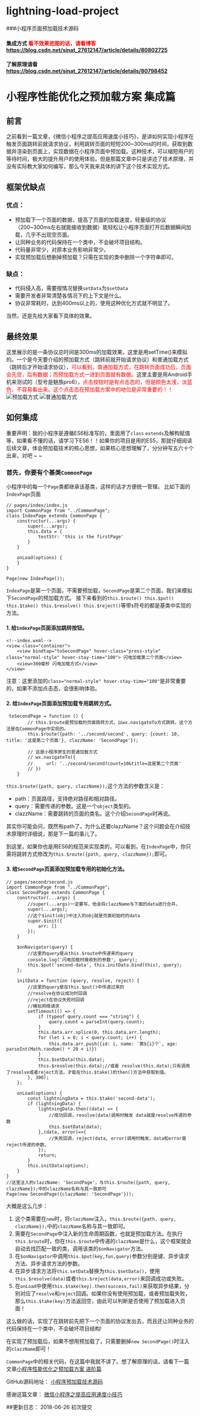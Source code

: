 # lightning-load-project
###小程序页面预加载技术源码
#### 集成方式 <font color=red>看不效果览图的话，请看博客</font> https://blog.csdn.net/sinat_27612147/article/details/80802725

#### 了解原理请看 https://blog.csdn.net/sinat_27612147/article/details/80798452

# 小程序性能优化之预加载方案 集成篇

## 前言
之前看到一篇文章，《微信小程序之提高应用速度小技巧》，是讲如何实现小程序在触发页面跳转前就请求协议，利用跳转页面的短短200~300ms的时间，获取到数据并渲染到页面上，实现数据在小程序页面中预加载。这种技术，可以缩短用户的等待时间，极大的提升用户的使用体验。但是那篇文章中只是讲述了技术原理，并没有实际教大家如何编写，那么今天我来具体的讲下这个技术实现方式。

## 框架优缺点
### 优点：
 - 预加载下一个页面的数据，提高了页面的加载速度，轻量级的协议（200~300ms左右就能接收到数据）能轻松让小程序页面打开后数据瞬间加载，几乎不出现空页面。
 - 让同种业务的代码保持在一个类中，不会破坏项目结构。
 - 代码量非常少，对原本业务影响非常少。
 - 实现预加载后想删掉预加载？只需在实现的类中删除一个字符串即可。

### 缺点：

 - 代码侵入高，需要按情况替换`setData`为`$setData`
 - 需要开发者非常清楚各情况下的上下文是什么。
 - 协议非常耗时，达到400ms以上的，使用这种优化方式就不明显了。

当然，还是先给大家看下具体的效果。

## 最终效果
这里展示的是一条协议总时间是300ms的加载效果。这里是用setTime()来模拟的。一个是今天要介绍的预加载方式（跳转前就开始请求协议）和普通加载方式（跳转后才开始请求协议），<font color=red>可以看到，普通加载方式，在跳转页面成功后，页面会先空，后有数据；而预加载方式一进到页面就有数据。</font>这里主要是用Android手机来测试的（型号是魅族pro6），<font color=red>点击按钮时是有点击态的，但是颜色太浅，淡蓝色，不容易看出来。这个点击态在预加载方案中的地位是非常重要的！！</font>
![预加载方式](https://img-blog.csdn.net/20180625120254540?watermark/2/text/aHR0cHM6Ly9ibG9nLmNzZG4ubmV0L3NpbmF0XzI3NjEyMTQ3/font/5a6L5L2T/fontsize/400/fill/I0JBQkFCMA==/dissolve/70)
![普通加载方式](https://img-blog.csdn.net/20180625120222391?watermark/2/text/aHR0cHM6Ly9ibG9nLmNzZG4ubmV0L3NpbmF0XzI3NjEyMTQ3/font/5a6L5L2T/fontsize/400/fill/I0JBQkFCMA==/dissolve/70)

## 如何集成
重要声明：我的小程序是遵循ES6标准写的，里面用了`class` `extends`及解构赋值等，如果看不懂的话，请学习下ES6！！如果你的项目是用的ES5，那就仔细阅读后续文章，体会预加载技术的核心思想，如果核心思想理解了，分分钟写五六十个出来，对吧 ~ ~
### 首先，你要有个基类`CommonPage`
小程序中的每一个`Page`类都继承该基类，这样的话才方便统一管理。
比如下面的`IndexPage`页面
```
// pages/index/index.js
import CommonPage from "../CommonPage";
class IndexPage extends CommonPage {
    constructor(...args) {
        super(...args);
        this.data = {
            testStr: 'this is the firstPage'
        }
    }

    onLoad(options) {
    }
}

Page(new IndexPage());
```
`IndexPage`是第一个页面，不需要预加载，`SecondPage`是第二个页面，我们来模拟下`SecondPage`的预加载方式。
接下来看到的`this.$route() this.$put() this.$take() this.$resolve() this.$reject()`等带`$`符号的都是基类中实现的方法。
#### 1. 给`IndexPage`页面添加跳转按钮。

```
<!--index.wxml-->
<view class="container">
    <view bindtap="toSecondPage" hover-class="press-style" class="normal-style" hover-stay-time="100"> 闪电加载第二个页面</view>
    <view>300毫秒 闪电加载方式</view>
</view>
```
注意：这里添加的`class="normal-style" hover-stay-time="100"`是非常重要的，如果不添加点击态，会很影响体验。
#### 2. 给`IndexPage`页面添加预加载专用跳转方式。

```
 toSecondPage = function () {
        // this.$route是预加载的页面跳转方式，以wx.navigateTo方式跳转。这个方法是在CommonPage中实现的。
        this.$route({path: '../second/second', query: {count: 10, title: '这是第二个页面'}, clazzName: 'SecondPage'});
		
		// 这是小程序原生的普通加载方式
        // wx.navigateTo({
        //     url: '../second/second?count=10&title=这是第二个页面'
        // })
    }
```

`this.$route({path, query, clazzName});`这个方法的参数含义是：

 - path：页面路径，支持绝对路径和相对路径。
 - query：需要传递的参数。这是一个`object`类型的。
 - clazzName：需要跳转的页面的类名。这个介绍`SecondPage`时再说。

其实你可能会问，既然有path了，为什么还要clazzName？这个问题会在介绍技术原理时详细说，那是下一篇的事儿了。

到这里，如果你也是用ES6的规范来实现类的，可以看到，在`IndexPage`中，你只需将跳转方式修改为`this.$route({path, query, clazzName});`即可。

#### 3. 给`SecondPage`页面添加预加载专用的初始化方法。

```
// pages/second/second.js
import CommonPage from "../CommonPage";
class SecondPage extends CommonPage {
    constructor(...args) {
	    //super(...args)一定要写，他会将clazzName与下面的data进行合并。
        super(...args);
        //这个$init(obj)中注入的obj就是页面初始时的data
        super.$init({
            arr: []
        });
    }

    $onNavigator(query) {
	    //这里的query是从this.$route中传递来的query
        console.log('闪电️加载时接收到的参数', query);
        this.$put('second-data', this.initData.bind(this), query);
    };
	
    initData = function (query, resolve, reject) {
	    //这里的query是在this.$put()中传递过来的
	    //resolve在协议成功时回调
	    //reject在协议失败时回调
	    //模拟网络请求
        setTimeout(() => {
            if (typeof query.count === "string") {
                query.count = parseInt(query.count);
            }
            this.data.arr.splice(0, this.data.arr.length);
            for (let i = 0; i < query.count; i++) {
                this.data.arr.push({id: i, name: `第${i}个`, age: parseInt(Math.random() * 20 + i)})
            }
            this.$setData(this.data);
            this.$resolve(this.data);//或者 resolve(this.data);只有调用了resolve或者reject方法，才能在this.$take()的then()方法中获取到值。
        }, 300);
    };

    onLoad(options) {
        const lightningData = this.$take('second-data');
        if (lightningData) {
            lightningData.then((data) => {
	            //成功回调，resolve(data)调用时触发 data就是resolve传递的参数
                this.$setData(data);
            },(data, error)=>{
	            //失败回调，reject(data, error)调用时触发，data和error是reject传递的参数。
            });
            return;
        }
        this.initData(options);
    }
}
//这里注入的clazzName: 'SecondPage'，与this.$route({path, query, clazzName});中的clazzName名称与其一致即可
Page(new SecondPage({clazzName: 'SecondPage'}));
```
大概是这么几步：

 1. 这个类需要在`new`时，将`clazzName`注入，`this.$route({path, query, clazzName});`中的`clazzName`名称与其一致即可。
 2. 需要在`SecondPage`中注入新的生命周期函数，也就是预加载方法。在执行`this.$route`时，你在`this.$route`中传递的`clazzName`是什么，这个框架就会自动去找匹配一致的类，调用该类的`$onNavigator`方法。
 3. 在`$onNavigator`中调用`this.$put(key,fun,query)`参数分别是键、异步请求方法、异步请求方法的参数。
 4. 在异步请求方法将`this.setData`替换为`this.$setData()`，使用`this.$resolve(data)`或者`this.$reject(data,error)`来回调成功或失败。
 5. 在`onLoad`中使用`this.$take(key).then(success,fail)`来获取异步结果，分别对应了`resolve`和`reject`回调。如果你没有使用预加载，或者预加载失败，那么`this.$take(key)`方法返回空，由此可以判断是否使用了预加载进入页面！

这么做的话，实现了在跳转前先把下一个页面的协议发出去，而且还让同种业务的代码保持在一个类中，不会破坏项目结构!

在实现了预加载后，如果不想用预加载了，只需要删掉`new SecondPage()`时注入的`clazzName`即可！

`CommonPage`中的相关代码，在这篇中我就不讲了。想了解原理的话，请看下一篇文章[小程序性能优化之预加载方案 进阶篇](https://blog.csdn.net/sinat_27612147/article/details/80798452)

GitHub源码地址：
[小程序预加载技术源码](https://github.com/unmagic/lightning-load-project)


感谢这篇文章：
[微信小程序之提高应用速度小技巧](http://wetest.qq.com/lab/view/294.html?from=content_qcloud)


##更新日志：
2018-06-26
初次提交
